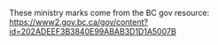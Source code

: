These ministry marks come from the  BC gov resource:
https://www2.gov.bc.ca/gov/content?id=202ADEEF3B3840E99ABAB3D1D1A5007B